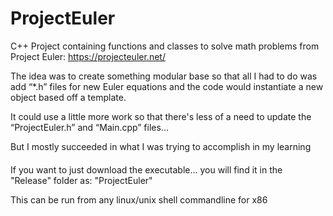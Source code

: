 # ProjectEuler
C++ Project containing functions and classes to solve math problems from Project Euler: https://projecteuler.net/

The idea was to create something modular base so that all I had to do was add “*.h” files for new Euler equations and the code would instantiate a new object based off a template.

It could use a little more work so that there's less of a need to update the “ProjectEuler.h” and “Main.cpp” files… 

But I mostly succeeded in what I was trying to accomplish in my learning

#### 

If you want to just download the executable... you will find it in the "Release" folder as: "ProjectEuler"

This can be run from any linux/unix shell commandline for x86
